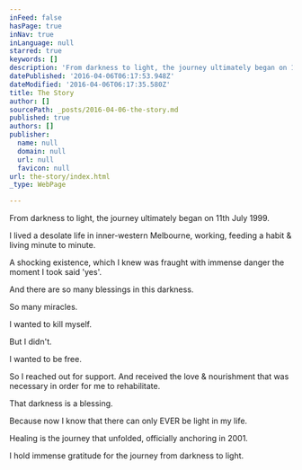 ```yaml
---
inFeed: false
hasPage: true
inNav: true
inLanguage: null
starred: true
keywords: []
description: 'From darkness to light, the journey ultimately began on 11th July 1999.'
datePublished: '2016-04-06T06:17:53.948Z'
dateModified: '2016-04-06T06:17:35.580Z'
title: The Story
author: []
sourcePath: _posts/2016-04-06-the-story.md
published: true
authors: []
publisher:
  name: null
  domain: null
  url: null
  favicon: null
url: the-story/index.html
_type: WebPage

---
```

From darkness to light, the journey ultimately began on 11th July 1999\.

I lived a desolate life in inner-western Melbourne, working, feeding a habit & living minute to minute.

A shocking existence, which I knew was fraught with immense danger the moment I took said 'yes'.

And there are so many blessings in this darkness.

So many miracles.

I wanted to kill myself.

But I didn't.

I wanted to be free.

So I reached out for support. And received the love & nourishment that was necessary in order for me to rehabilitate.

That darkness is a blessing.

Because now I know that there can only EVER be light in my life.

Healing is the journey that unfolded, officially anchoring in 2001\.

I hold immense gratitude for the journey from darkness to light.